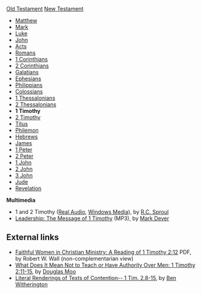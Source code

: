 [Old Testament](Old_Testament "Old Testament")
[New Testament](New_Testament "New Testament")
-   [Matthew](Gospel_of_Matthew "Gospel of Matthew")
-   [Mark](Gospel_of_Mark "Gospel of Mark")
-   [Luke](Gospel_of_Luke "Gospel of Luke")
-   [John](Gospel_of_John "Gospel of John")
-   [Acts](Acts_of_the_Apostles "Acts of the Apostles")
-   [Romans](Epistle_to_the_Romans "Epistle to the Romans")
-   [1 Corinthians](First_Epistle_to_the_Corinthians "First Epistle to the Corinthians")
-   [2 Corinthians](Second_Epistle_to_the_Corinthians "Second Epistle to the Corinthians")
-   [Galatians](Epistle_to_the_Galatians "Epistle to the Galatians")
-   [Ephesians](Epistle_to_the_Ephesians "Epistle to the Ephesians")
-   [Philippians](Epistle_to_the_Philippians "Epistle to the Philippians")
-   [Colossians](Epistle_to_the_Colossians "Epistle to the Colossians")
-   [1 Thessalonians](First_Epistle_to_the_Thessalonians "First Epistle to the Thessalonians")
-   [2 Thessalonians](Second_Epistle_to_the_Thessalonians "Second Epistle to the Thessalonians")
-   **1 Timothy**
-   [2 Timothy](Second_Epistle_to_Timothy "Second Epistle to Timothy")
-   [Titus](Epistle_to_Titus "Epistle to Titus")
-   [Philemon](Epistle_to_Philemon "Epistle to Philemon")
-   [Hebrews](Epistle_to_the_Hebrews "Epistle to the Hebrews")
-   [James](Epistle_of_James "Epistle of James")
-   [1 Peter](First_Epistle_of_Peter "First Epistle of Peter")
-   [2 Peter](Second_Epistle_of_Peter "Second Epistle of Peter")
-   [1 John](First_Epistle_of_John "First Epistle of John")
-   [2 John](Second_Epistle_of_John "Second Epistle of John")
-   [3 John](Third_Epistle_of_John "Third Epistle of John")
-   [Jude](Epistle_of_Jude "Epistle of Jude")
-   [Revelation](Book_of_Revelation "Book of Revelation")

**Multimedia**

-   1 and 2 Timothy
    ([Real Audio](http://broadcast.ligonier.org/playlists/rym20051022.m3u),
    [Windows Media](http://broadcast.ligonier.org/playlists/rym20051022.asx)),
    by [R.C. Sproul](R.C._Sproul "R.C. Sproul")
-   [Leadership: The Message of 1 Timothy](http://dl.salemweb.net/?mg=6A9BAFB3-D83B-4BE8-A5AF-F5CBF0720088)
    (MP3), by [Mark Dever](Mark_Dever "Mark Dever")

## External links

-   [Faithful Women in Christian Ministry: A Reading of 1 Timothy 2:12](http://www.spu.edu/depts/theology/lectures/WallPresentation.pdf)
    <span class="label">PDF</span>, by Robert W. Wall (non-complementarian view)
-   [What Does It Mean Not to Teach or Have Authority Over Men: 1 Timothy 2:11-15](http://www.bible.org/page.asp?page_id=2829),
    by [Douglas Moo](Douglas_Moo "Douglas Moo")
-   [Literal Renderings of Texts of Contention-- 1 Tim. 2.8-15](http://benwitherington.blogspot.com/2006/02/literal-renderings-of-texts-of.html),
    by [Ben Witherington](Ben_Witherington "Ben Witherington")

